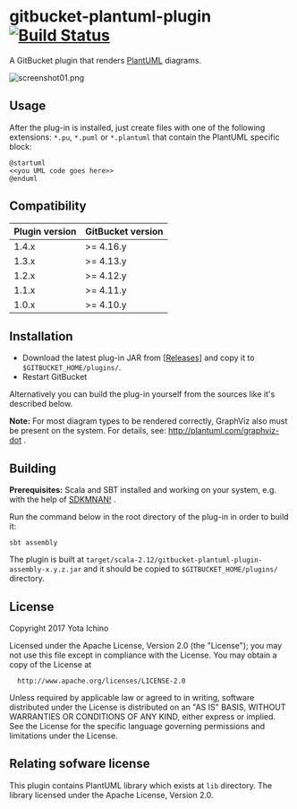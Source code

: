 gitbucket-plantuml-plugin [![Build Status](https://travis-ci.org/nus/gitbucket-plantuml-plugin.svg?branch=master)](https://travis-ci.org/nus/gitbucket-plantuml-plugin)
========
A GitBucket plugin that renders [PlantUML](http://plantuml.com/) diagrams.

![screenshot01.png](screenshots/screenshot01.png "screenshot01.png")

Usage
-----
After the plug-in is installed, just create files with one of the following extensions: ```*.pu```, ```*.puml``` or ```*.plantuml``` that contain the PlantUML specific block:
```
@startuml
<<you UML code goes here>>
@enduml
```

Compatibility
-------------
Plugin version | GitBucket version
:--------------|:-----------------
1.4.x          | >= 4.16.y
1.3.x          | >= 4.13.y
1.2.x          | >= 4.12.y
1.1.x          | >= 4.11.y
1.0.x          | >= 4.10.y

Installation
------------
 - Download the latest plug-in JAR from [[Releases](https://github.com/nus/gitbucket-plantuml-plugin/releases)] and copy it to ```$GITBUCKET_HOME/plugins/```.
 - Restart GitBucket

Alternatively you can build the plug-in yourself from the sources like it's described below.

**Note:** For most diagram types to be rendered correctly, GraphViz also must be present on the system. For details, see: http://plantuml.com/graphviz-dot .

Building
----

**Prerequisites:** Scala and SBT installed and working on your system, e.g. with the help of [SDKMNAN!](http://sdkman.io/) .

Run the command below in the root directory of the plug-in in order to build it:

```
sbt assembly
```

The plugin is built at `target/scala-2.12/gitbucket-plantuml-plugin-assembly-x.y.z.jar` and it should be copied to ```$GITBUCKET_HOME/plugins/``` directory.


License
----

   Copyright 2017 Yota Ichino

   Licensed under the Apache License, Version 2.0 (the "License");
   you may not use this file except in compliance with the License.
   You may obtain a copy of the License at

      http://www.apache.org/licenses/LICENSE-2.0

   Unless required by applicable law or agreed to in writing, software
   distributed under the License is distributed on an "AS IS" BASIS,
   WITHOUT WARRANTIES OR CONDITIONS OF ANY KIND, either express or implied.
   See the License for the specific language governing permissions and
   limitations under the License.

Relating sofware license
----

This plugin contains PlantUML library which exists at `lib` directory.
The library licensed under the Apache License, Version 2.0.
